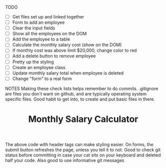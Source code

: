 TODO
- [ ] Get files set up and linked together
- [ ] Form to add an employee
- [ ] Clear the input fields
- [ ] Show all the employees on the DOM
- [ ] Add the employee to a table
- [ ] Calculate the monthly salary cost (show on the DOM)
- [ ] If monthly cost was above limit $20,000, change color to red
- [ ] Add a delete button to remove employee
- [ ] Pretty up the styling
- [ ] Create an employee class
- [ ] Update monthly salary total when employee is deleted
- [ ] Change "form" to a real form

NOTES
Making these check lists helps remember to do commits.
.gitignore are files you don't want on github, and are typically operating system specific files. Good habit to get into, to create and put basic files in there. 
<header><h1>Monthly Salary Calculator</h1></header> 
The above code with header tags can make styling easier.
On forms, the submit button refreshes the page, unless you tell it to not.
Good to check git status before committing in case your cat sits on your keyboard and deleted half your code. 
Also good to use informative git messages